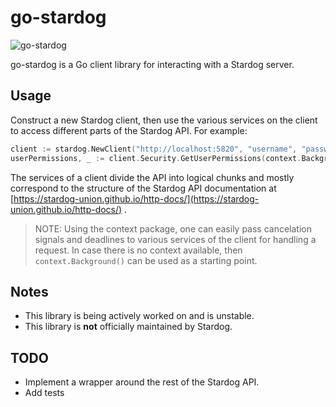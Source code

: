 
# go-stardog

![go-stardog](https://user-images.githubusercontent.com/23270779/175647530-ae5a8681-87a6-471d-a03a-4c700610483d.jpg)

go-stardog is a Go client library for interacting with a Stardog server.

## Usage

Construct a new Stardog client, then use the various services on the client to access different parts of the Stardog API. For example:

```go
client := stardog.NewClient("http://localhost:5820", "username", "password")
userPermissions, _ := client.Security.GetUserPermissions(context.Background(), "frodo")
```

The services of a client divide the API into logical chunks and mostly correspond to the structure of the Stardog API documentation at [https://stardog-union.github.io/http-docs/](https://stardog-union.github.io/http-docs/) .

> NOTE: Using the context package, one can easily pass cancelation signals and deadlines to various services of the client for handling a request. In case there is no context available, then `context.Background()` can be used as a starting point.

## Notes

- This library is being actively worked on and is unstable. 
- This library is **not** officially maintained by Stardog.

## TODO

- Implement a wrapper around the rest of the Stardog API.
- Add tests
